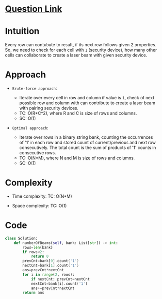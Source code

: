 # [Question Link](https://leetcode.com/problems/number-of-laser-beams-in-a-bank)

# Intuition
Every row can contubute to result, if its next row follows given 2 properties. So, we need to check for each cell with `1` (security device), how many other cells can collaborate to create a laser beam with given security device.  
<!-- Describe your first thoughts on how to solve this problem. -->

# Approach
* `Brute-force approach`: 
   * Iterate over every cell in row and column if value is `1`, check of next possible row and column with can contribute to create a laser beam with pairing security devices. 
   * TC: O(R*C^2), where R and C is size of rows and columns.
   * SC: O(1)
   
* `Optimal approach`: 
   * Iterate over rows in a binary string bank, counting the occurrences of '1' in each row and stored count of current/previous and next row consecutively. The total count is the sum of products of '1' counts in consecutive rows.
   * TC: O(N*M), where N and M is size of rows and columns.
   * SC: O(1)
  
<!-- Describe your approach to solving the problem. -->

# Complexity
- Time complexity:
TC: O(N*M)
<!-- Add your time complexity here, e.g. $$O(n)$$ -->

- Space complexity:
TC: O(1)
<!-- Add your space complexity here, e.g. $$O(n)$$ -->

# Code
```Python
class Solution:
    def numberOfBeams(self, bank: List[str]) -> int:
        rows=len(bank)
        if rows<2:
            return 0
        prevCnt=bank[0].count('1')
        nextCnt=bank[1].count('1')
        ans=prevCnt*nextCnt
        for i in range(2, rows):
            if nextCnt: prevCnt=nextCnt
            nextCnt=bank[i].count('1')
            ans+=prevCnt*nextCnt
        return ans

        
```
